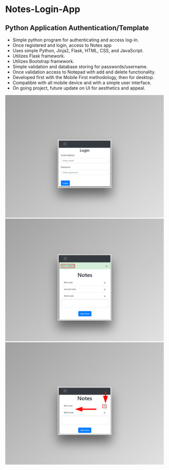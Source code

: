 # Notes-Login-App

## Python Application Authentication/Template

- Simple python program for authenticating and access log-in.
- Once registered and login, access to Notes app
- Uses simple Python, Jinja2, Flask, HTML, CSS, and JavaScript.
- Utilizes Flask framework.
- Utilizes Bootstrap framework.
- Simple validation and database storing for passwords/username.
- Once validation access to Notepad with add and delete functionality.
- Developed first with the Mobile First methodology, then for desktop.
- Compatible with all mobile device and with a simple user interface.
- On going project, future update on UI for aesthetics and appeal.

![Screenshots](preview1.png)
![Screenshots](preview2.png)
![Screenshots](preview3.png)
